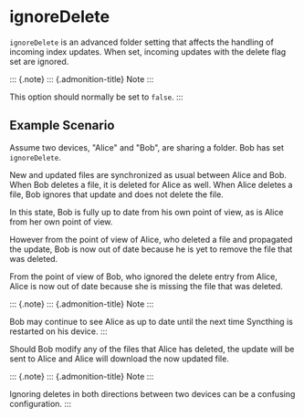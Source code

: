 ignoreDelete
============

`ignoreDelete` is an advanced folder setting that affects the handling
of incoming index updates. When set, incoming updates with the delete
flag set are ignored.

::: {.note}
::: {.admonition-title}
Note
:::

This option should normally be set to `false`.
:::

Example Scenario
----------------

Assume two devices, \"Alice\" and \"Bob\", are sharing a folder. Bob has
set `ignoreDelete`.

New and updated files are synchronized as usual between Alice and Bob.
When Bob deletes a file, it is deleted for Alice as well. When Alice
deletes a file, Bob ignores that update and does not delete the file.

In this state, Bob is fully up to date from his own point of view, as is
Alice from her own point of view.

However from the point of view of Alice, who deleted a file and
propagated the update, Bob is now out of date because he is yet to
remove the file that was deleted.

From the point of view of Bob, who ignored the delete entry from Alice,
Alice is now out of date because she is missing the file that was
deleted.

::: {.note}
::: {.admonition-title}
Note
:::

Bob may continue to see Alice as up to date until the next time
Syncthing is restarted on his device.
:::

Should Bob modify any of the files that Alice has deleted, the update
will be sent to Alice and Alice will download the now updated file.

::: {.note}
::: {.admonition-title}
Note
:::

Ignoring deletes in both directions between two devices can be a
confusing configuration.
:::
